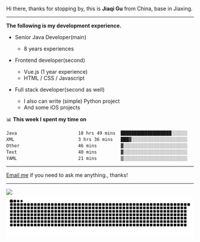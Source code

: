 Hi there, thanks for stopping by, this is **Jiaqi Gu** from China, base in Jiaxing.

---

**The following is my development experience.**

- Senior Java Developer(main)
  - 8 years experiences

- Frontend developer(second)
  - Vue.js (1 year experience)
  - HTML / CSS / Javascript
  
- Full stack developer(second as well)
  - I also can write (simple) Python project
  - And some iOS projects

📊 **This week I spent my time on**
<!--START_SECTION:waka-->

```txt
Java                       18 hrs 49 mins  ███████████████████░░░░░░   75.43 %
XML                        3 hrs 36 mins   ███▓░░░░░░░░░░░░░░░░░░░░░   14.43 %
Other                      46 mins         ▓░░░░░░░░░░░░░░░░░░░░░░░░   03.10 %
Text                       40 mins         ▓░░░░░░░░░░░░░░░░░░░░░░░░   02.72 %
YAML                       21 mins         ▒░░░░░░░░░░░░░░░░░░░░░░░░   01.41 %
```

<!--END_SECTION:waka-->

---

[Email me](mailto:htk2klwgr@mozmail.com?subject=Hiring_from_GitHub) if you need to ask me anything., thanks!

---

![]( https://visitor-badge.glitch.me/badge?page_id=githubgujiaqi)
![]( https://github.com/droid-Q/droid-Q/raw/output/github-contribution-grid-snake.svg#gh-dark-mode-only)
